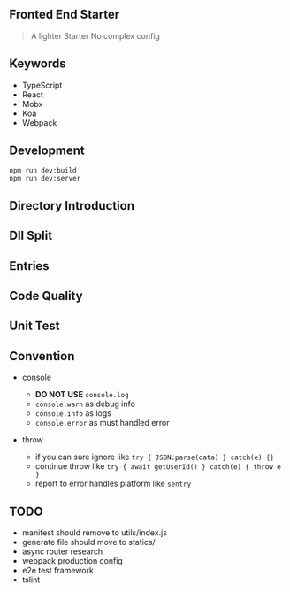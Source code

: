 ## Fronted End Starter

> A lighter Starter No complex config

## Keywords

* TypeScript
* React
* Mobx
* Koa
* Webpack

## Development

```
npm run dev:build
npm run dev:server
```

## Directory Introduction
## Dll Split
## Entries
## Code Quality
## Unit Test
## Convention
* console
  * __DO NOT USE__ `console.log`
  * `console.warn` as debug info
  * `console.info` as logs
  * `console.error` as must handled error

* throw
  * if you can sure ignore like `try { JSON.parse(data) } catch(e) {} `
  * continue throw like `try { await getUserId() } catch(e) { throw e } `
  * report to error handles platform like `sentry`


## TODO
* manifest should remove to utils/index.js
* generate file should move to statics/
* async router research
* webpack production config
* e2e test framework
* tslint
